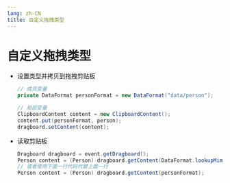 ```yaml
---
lang: zh-CN
title: 自定义拖拽类型
---
```


# 自定义拖拽类型

* 设置类型并拷贝到拖拽剪贴板
  
    ```java
    // 成员变量
    private DataFormat personFormat = new DataFormat("data/person");
    
    // 局部变量
    ClipboardContent content = new ClipboardContent();  
    content.put(personFormat, person);  
    dragboard.setContent(content);
    ```

* 读取剪贴板
  
    ```java
    Dragboard dragboard = event.getDragboard();
    Person content = (Person) dragboard.getContent(DataFormat.lookupMimeType("data/person"));
    // 或者使用下面一行代码代替上面一行
    Person content = (Person) dragboard.getContent(personFormat);
    ```
